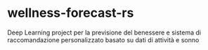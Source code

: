 # wellness-forecast-rs
Deep Learning project per la previsione del benessere e sistema di raccomandazione personalizzato basato su dati di attività e sonno
